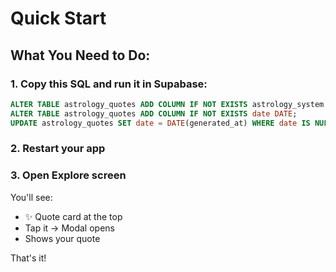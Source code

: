 # Quick Start

## What You Need to Do:

### 1. Copy this SQL and run it in Supabase:
```sql
ALTER TABLE astrology_quotes ADD COLUMN IF NOT EXISTS astrology_system VARCHAR(20);
ALTER TABLE astrology_quotes ADD COLUMN IF NOT EXISTS date DATE;
UPDATE astrology_quotes SET date = DATE(generated_at) WHERE date IS NULL;
```

### 2. Restart your app

### 3. Open Explore screen

You'll see:
- ✨ Quote card at the top
- Tap it → Modal opens
- Shows your quote

That's it!
